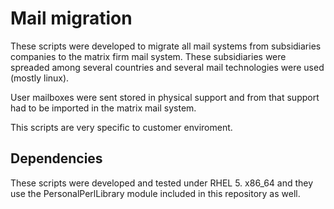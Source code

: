 # Mail migration

These scripts were developed to migrate all mail systems from subsidiaries companies to the matrix firm mail system. These subsidiaries were spreaded among several countries and several mail technologies were used (mostly linux).

User mailboxes were sent stored in physical support and from that support had to be imported in the matrix mail system.

This scripts are very specific to customer enviroment.

## Dependencies

These scripts were developed and tested under RHEL 5. x86_64 and they use the PersonalPerlLibrary module included in this repository as well.
